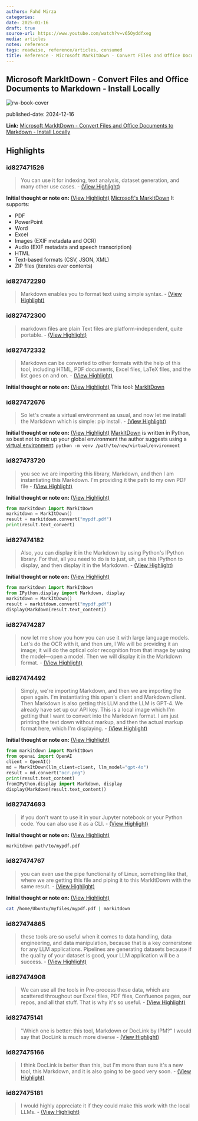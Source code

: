 ```yaml
---
authors: Fahd Mirza
categories:
date: 2025-01-16
draft: true
source-url: https://www.youtube.com/watch?v=v65Oyddfxeg
media: articles
notes: reference
tags: readwise, reference/articles, consumed
title: Reference - Microsoft MarkItDown - Convert Files and Office Documents to Markdown - Install Locally
---
```


## Microsoft MarkItDown - Convert Files and Office Documents to Markdown - Install Locally

![rw-book-cover](https://i.ytimg.com/vi/v65Oyddfxeg/maxresdefault.jpg)

published-date: 2024-12-16

**Link:** [Microsoft MarkItDown - Convert Files and Office Documents to Markdown - Install Locally](https://www.youtube.com/watch?v=v65Oyddfxeg)

## Highlights

### id827471526

> You can use it for indexing, text analysis, dataset generation, and many other use cases.
> \- [(View Highlight)](https://read.readwise.io/read/01jfpgrh2zwr5gp878mex30fpp)

**Initial thought or note on:** [(View Highlight)](https://read.readwise.io/read/01jfpgrh2zwr5gp878mex30fpp)
[Microsoft's MarkItDown](https://github.com/microsoft/markitdown)
It supports:

- PDF
- PowerPoint
- Word
- Excel
- Images (EXIF metadata and OCR)
- Audio (EXIF metadata and speech transcription)
- HTML
- Text-based formats (CSV, JSON, XML)
- ZIP files (iterates over contents)

### id827472290

> Markdown enables you to format text using simple syntax.
> \- [(View Highlight)](https://read.readwise.io/read/01jfpgy4c32795ear82pvs9ph3)

### id827472300

> markdown files are plain Text files are platform-independent, quite portable.
> \- [(View Highlight)](https://read.readwise.io/read/01jfpgyffac9vgs3etkjagcp66)

### id827472332

> Markdown can be converted to other formats with the help of this tool, including HTML, PDF documents, Excel files, LaTeX files, and the list goes on and on.
> \- [(View Highlight)](https://read.readwise.io/read/01jfpgz5bqnr4c5jf6ptb5tt4d)

**Initial thought or note on:** [(View Highlight)](https://read.readwise.io/read/01jfpgz5bqnr4c5jf6ptb5tt4d)
This tool: [MarkItDown](https://github.com/microsoft/markitdown)

### id827472676

> So let's create a virtual environment as usual, and now let me install the Markdown which is simple: pip install.
> \- [(View Highlight)](https://read.readwise.io/read/01jfph3tjq8j0bqq9ecvs3048n)

**Initial thought or note on:** [(View Highlight)](https://read.readwise.io/read/01jfph3tjq8j0bqq9ecvs3048n)
[MarkItDown](https://github.com/microsoft/markitdown) is written in Python, so best not to mix up your global environment the author suggests using a [virtual environment](https://docs.python.org/3/library/venv.html): `python -m venv /path/to/new/virtual/environment`

### id827473720

> you see we are importing this library, Markdown, and then I am instantiating this Markdown. I'm providing it the path to my own PDF file
> \- [(View Highlight)](https://read.readwise.io/read/01jfph9xfsrbsd7drgvdxffqs7)

**Initial thought or note on:** [(View Highlight)](https://read.readwise.io/read/01jfph9xfsrbsd7drgvdxffqs7)

```python
from markitdown import MarkItDown
markitdown = MarkItDown()
result = markitdown.convert("mypdf.pdf")
print(result.text_convert)
```

### id827474182

> Also, you can display it in the Markdown by using Python's IPython library. For that, all you need to do is to just, uh, use this IPython to display, and then display it in the Markdown.
> \- [(View Highlight)](https://read.readwise.io/read/01jfphe7kv6fhr7j7z4d1sa1de)

**Initial thought or note on:** [(View Highlight)](https://read.readwise.io/read/01jfphe7kv6fhr7j7z4d1sa1de)

```python
from markitdown import MarkItDown
from IPython.display import Markdown, display
markitdown = MarkItDown()
result = markitdown.convert("mypdf.pdf")
display(Markdown(result.text_content))
```

### id827474287

> now let me show you how you can use it with large language models. Let's do the OCR with it, and then um, I We will be providing it an image; it will do the optical color recognition from that image by using the model—open a model.
> Then we will display it in the Markdown format.
> \- [(View Highlight)](https://read.readwise.io/read/01jfphhad9p0x52ybsfvre4vd0)

### id827474492

> Simply, we're importing Markdown, and then we are importing the open again. I'm instantiating this open's client and Markdown client. Then Markdown is also getting this LLM and the LLM is GPT-4. We already have set up our API key. This is a local image which I'm getting that I want to convert into the Markdown format. I am just printing the text down without markup, and then the actual markup format here, which I'm displaying.
> \- [(View Highlight)](https://read.readwise.io/read/01jfphk7sp7neqkmh4ga0ktgn3)

**Initial thought or note on:** [(View Highlight)](https://read.readwise.io/read/01jfphk7sp7neqkmh4ga0ktgn3)

```python
from markitdown import MarkItDown
from openai import OpenAI
client = OpenAI()
md = MarkItDown(llm_client=client, llm_model="gpt-4o")
result = md.convert("ocr.png")
print(result.text_content)
fromIPython.display import Markdown, display
display(Markdown(result.text_content))
```

### id827474693

> if you don't want to use it in your Jupyter notebook or your Python code. You can also use it as a CLI.
> \- [(View Highlight)](https://read.readwise.io/read/01jfpht45k9pmf9bfm8bkpzbyj)

**Initial thought or note on:** [(View Highlight)](https://read.readwise.io/read/01jfpht45k9pmf9bfm8bkpzbyj)

```sh
markitdown path/to/mypdf.pdf
```

### id827474767

> you can even use the pipe functionality of Linux, something like that, where we are getting this file and piping it to this MarkItDown with the same result.
> \- [(View Highlight)](https://read.readwise.io/read/01jfphwpn3c7e3vbzhhfdax6yf)

**Initial thought or note on:** [(View Highlight)](https://read.readwise.io/read/01jfphwpn3c7e3vbzhhfdax6yf)

```sh
cat /home/Ubuntu/myfiles/mypdf.pdf | markitdown
```

### id827474865

> these tools are so useful when it comes to data handling, data engineering, and data manipulation, because that is a key cornerstone for any LLM applications. Pipelines are generating datasets because if the quality of your dataset is good, your LLM application will be a success.
> \- [(View Highlight)](https://read.readwise.io/read/01jfphz95smabjryvpt5pk4rnk)

### id827474908

> We can use all the tools in Pre-process these data, which are scattered throughout our Excel files, PDF files, Confluence pages, our repos, and all that stuff. That is why it's so useful.
> \- [(View Highlight)](https://read.readwise.io/read/01jfpj0d1vtqcc1zq9cg96999q)

### id827475141

> "Which one is better: this tool, Markdown or DocLink by IPM?" I would say that DocLink is much more diverse
> \- [(View Highlight)](https://read.readwise.io/read/01jfpj2wyq2r2tazzhh30qcjr8)

### id827475166

> I think DocLink is better than this, but I'm more than sure it's a new tool, this Markdown, and it is also going to be good very soon.
> \- [(View Highlight)](https://read.readwise.io/read/01jfpj3d98anvwwq8swaxe7xjp)

### id827475181

> I would highly appreciate it if they could make this work with the local LLMs.
> \- [(View Highlight)](https://read.readwise.io/read/01jfpj3vk29f2d14n0z46npae1)

